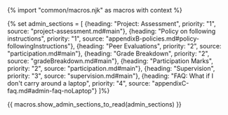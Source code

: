 {% import "common/macros.njk" as macros with context %}

{% set admin_sections = [
  {heading: "Project: Assessment", priority: "1", source: "project-assessment.md#main"},
  {heading: "Policy on following instructions", priority: "1", source: "appendixB-policies.md#policy-followingInstructions"},
  {heading: "Peer Evaluations", priority: "2", source: "participation.md#main"},
  {heading: "Grade Breakdown", priority: "2", source: "gradeBreakdown.md#main"},
  {heading: "Participation Marks", priority: "2", source: "participation.md#main"},
  {heading: "Supervision", priority: "3", source: "supervision.md#main"},
  {heading: "FAQ: What if I don't carry around a laptop", priority: "4", source: "appendixC-faq.md#admin-faq-noLaptop"}
]%}

{{ macros.show_admin_sections_to_read(admin_sections) }}